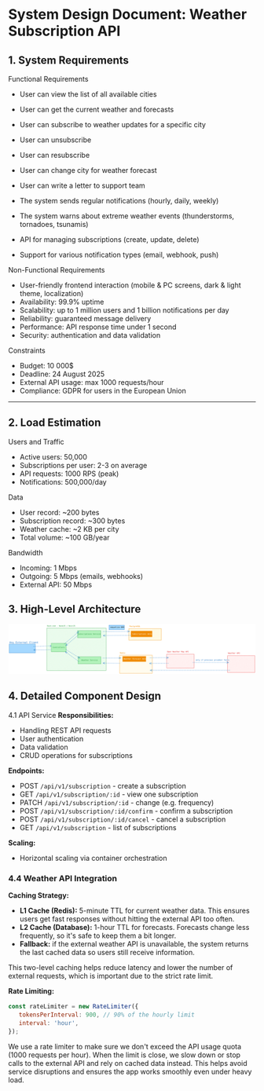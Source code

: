# System Design Document: Weather Subscription API

## 1. System Requirements

Functional Requirements

- User can view the list of all available cities
- User can get the current weather and forecasts
- User can subscribe to weather updates for a specific city
- User can unsubscribe
- User can resubscribe
- User can change city for weather forecast
- User can write a letter to support team

- The system sends regular notifications (hourly, daily, weekly)
- The system warns about extreme weather events (thunderstorms, tornadoes, tsunamis)
- API for managing subscriptions (create, update, delete)
- Support for various notification types (email, webhook, push)

Non-Functional Requirements

- User-friendly frontend interaction (mobile & PC screens, dark & light theme, localization)
- Availability: 99.9% uptime
- Scalability: up to 1 million users and 1 billion notifications per day
- Reliability: guaranteed message delivery
- Performance: API response time under 1 second
- Security: authentication and data validation

Constraints

- Budget: 10 000$
- Deadline: 24 August 2025
- External API usage: max 1000 requests/hour
- Compliance: GDPR for users in the European Union

---

## 2. Load Estimation

Users and Traffic

- Active users: 50,000
- Subscriptions per user: 2-3 on average
- API requests: 1000 RPS (peak)
- Notifications: 500,000/day

Data

- User record: ~200 bytes
- Subscription record: ~300 bytes
- Weather cache: ~2 KB per city
- Total volume: ~100 GB/year

Bandwidth

- Incoming: 1 Mbps
- Outgoing: 5 Mbps (emails, webhooks)
- External API: 50 Mbps

## 3. High-Level Architecture

![High-Level Architecture](high-level-architecture.svg)

## 4. Detailed Component Design

4.1 API Service
**Responsibilities:**

- Handling REST API requests
- User authentication
- Data validation
- CRUD operations for subscriptions

**Endpoints:**

- POST `/api/v1/subscription` - create a subscription
- GET `/api/v1/subscription/:id` - view one subscription
- PATCH `/api/v1/subscription/:id` - change (e.g. frequency)
- POST `/api/v1/subscription/:id/confirm` - confirm a subscription
- POST `/api/v1/subscription/:id/cancel` - cancel a subscription
- GET `/api/v1/subscription` - list of subscriptions

**Scaling:**

- Horizontal scaling via container orchestration

### 4.4 Weather API Integration

**Caching Strategy:**

- **L1 Cache (Redis):** 5-minute TTL for current weather data. This ensures users get fast responses without hitting the external API too often.
- **L2 Cache (Database):** 1-hour TTL for forecasts. Forecasts change less frequently, so it's safe to keep them a bit longer.
- **Fallback:** if the external weather API is unavailable, the system returns the last cached data so users still receive information.

This two-level caching helps reduce latency and lower the number of external requests, which is important due to the strict rate limit.

**Rate Limiting:**

```javascript
const rateLimiter = new RateLimiter({
   tokensPerInterval: 900, // 90% of the hourly limit
   interval: 'hour',
});
```

We use a rate limiter to make sure we don't exceed the API usage quota (1000 requests per hour). When the limit is close, we slow down or stop calls to the external API and rely on cached data instead. This helps avoid service disruptions and ensures the app works smoothly even under heavy load.
